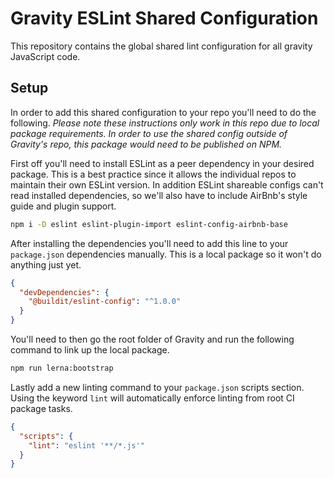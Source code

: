 # Gravity ESLint Shared Configuration

This repository contains the global shared lint configuration for all gravity JavaScript code.

## Setup

In order to add this shared configuration to your repo you'll need to do the following. *Please note these instructions only work in this repo due to local package requirements. In order to use the shared config outside of Gravity's repo, this package would need to be published on NPM.*

First off you'll need to install ESLint as a peer dependency in your desired package. This is a best practice since it allows the individual repos to maintain their own ESLint version. In addition ESLint shareable configs can't read installed dependencies, so we'll also have to include AirBnb's style guide and plugin support.

```bash
npm i -D eslint eslint-plugin-import eslint-config-airbnb-base
```

After installing the dependencies you'll need to add this line to your `package.json` dependencies manually. This is a local package so it won't do anything just yet.

```json
{
  "devDependencies": {
    "@buildit/eslint-config": "^1.0.0"
  }
}
```

You'll need to then go the root folder of Gravity and run the following command to link up the local package.

```bash
npm run lerna:bootstrap
```

Lastly add a new linting command to your `package.json` scripts section. Using the keyword `lint` will automatically enforce linting from root CI package tasks.

```json
{
  "scripts": {
    "lint": "eslint '**/*.js'"  
  }
}
```
